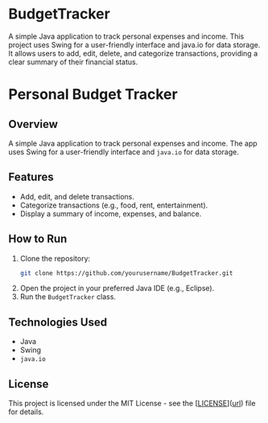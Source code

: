 # BudgetTracker
A simple Java application to track personal expenses and income. This project uses Swing for a user-friendly interface and java.io for data storage. It allows users to add, edit, delete, and categorize transactions, providing a clear summary of their financial status.
# Personal Budget Tracker

## Overview
A simple Java application to track personal expenses and income. The app uses Swing for a user-friendly interface and `java.io` for data storage.

## Features
- Add, edit, and delete transactions.
- Categorize transactions (e.g., food, rent, entertainment).
- Display a summary of income, expenses, and balance.

## How to Run
1. Clone the repository:
   ```sh
   git clone https://github.com/yourusername/BudgetTracker.git
   ```
2. Open the project in your preferred Java IDE (e.g., Eclipse).
3. Run the `BudgetTracker` class.

## Technologies Used
- Java
- Swing
- `java.io`

## License
This project is licensed under the MIT License - see the [[LICENSE](LICENSE)]([url](https://opensource.org/license/mit)) file for details.

